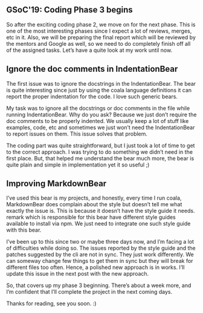 ## GSoC'19: Coding Phase 3 begins

So after the exciting coding phase 2, we move on for the next phase. This is one of the most interesting phases since I expect a lot of reviews, merges, etc in it. Also, we will be preparing the final report which will be reviewed by the mentors and Google as well, so we need to do completely finish off all of the assigned tasks. Let’s have a quite look at my work until now.

## Ignore the doc comments in IndentationBear

The first issue was to ignore the docstrings in the IndentationBear. The bear is quite interesting since just by using the coala language definitions it can report the proper indentation for the code. I love such generic bears.

My task was to ignore all the docstrings or doc comments in the file while running IndentationBear. Why do you ask? Because we just don’t require the doc comments to be properly indented. We usually keep a lot of stuff like examples, code, etc and sometimes we just won’t need the IndentationBear to report issues on them. This issue solves that problem.

The coding part was quite straightforward, but I just took a lot of time to get to the correct approach. I was trying to do something we didn’t need in the first place. But, that helped me understand the bear much more, the bear is quite plain and simple in implementation yet it so useful ;)

## Improving MarkdownBear

I’ve used this bear is my projects, and honestly, every time I run coala, MarkdownBear does complain about the style but doesn’t tell me what exactly the issue is. This is because it doesn’t have the style guide it needs. remark which is responsible for this bear have different style guides available to install via npm. We just need to integrate one such style guide with this bear.

I’ve been up to this since two or maybe three days now, and I’m facing a lot of difficulties while doing so. The issues reported by the style guide and the patches suggested by the cli are not in sync. They just work differently. We can someway change few things to get them in sync but they will break for different files too often. Hence, a polished new approach is in works. I’ll update this issue in the next post with the new approach.

So, that covers up my phase 3 beginning. There’s about a week more, and I’m confident that I’ll complete the project in the next coming days.

Thanks for reading, see you soon. :)